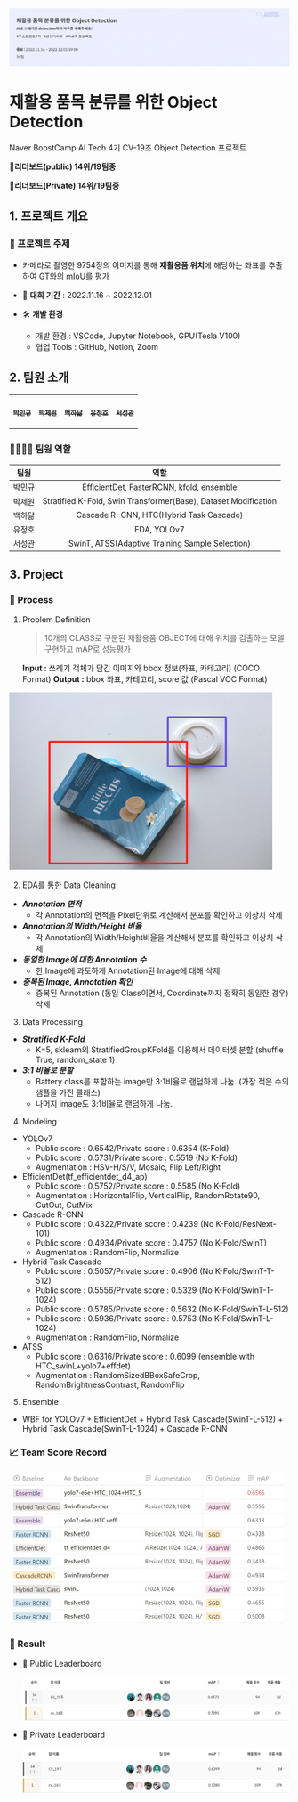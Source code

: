 <img src="./image/intro.png" alt="intro" style="zoom:80%;" />

# 재활용 품목 분류를 위한 Object Detection

Naver BoostCamp AI Tech 4기 CV-19조 Object Detection 프로젝트

**🏅리더보드(public) 14위/19팀중**

**🏅리더보드(Private) 14위/19팀중**



## 1. 프로젝트 개요

### 📙 프로젝트 주제 

- 카메라로 촬영한 9754장의 이미지를 통해 **재활용품 위치**에 해당하는 좌표를 추출하여 GT와의 mIoU를 평가

- 📆 **대회 기간** : 2022.11.16 ~ 2022.12.01 

- 🛠 **개발 환경**
  - 개발 환경 : VSCode, Jupyter Notebook, GPU(Tesla V100)
  - 협업 Tools : GitHub, Notion, Zoom



## 2.  팀원 소개 

<table>
  <tr>
    <td align="center"><a href="https://github.com/zergswim"><img src="https://avatars.githubusercontent.com/u/6449473?v=4" width="100px;" alt=""/><br /><sub><b>박민규<br></b></sub></a><br /></td>
    <td align="center"><a href="https://github.com/RADM90"><img src="https://avatars.githubusercontent.com/u/69555670?v=4" width="100px;" alt=""/><br /><sub><b>박제원<br></b></sub></a><br /></td>
    <td align="center"><a href="https://github.com/hdak95"><img src="https://avatars.githubusercontent.com/u/37134920?v=4" width="100px;" alt=""/><br /><sub><b>백하닮<br></b></sub></a><br /></td>
    <td align="center"><a href="https://github.com/JunghoYoo"><img src="https://avatars.githubusercontent.com/u/10891644?v=4" width="100px;" alt=""/><br /><sub><b>유정호<br></b></sub></a><br /></td>
    <td align="center"><a href="https://github.com/ths3847"><img src="https://avatars.githubusercontent.com/u/46395571?v=4" width="100px;" alt=""/><br /><sub><b>서성관<br></b></sub></a><br /></td>
    </tr>
</table>


### 👨‍👨‍👦‍👦 팀원 역할

|  팀원  |                             역할                             |
| :----: | :----------------------------------------------------------: |
| 박민규 | EfficientDet, FasterRCNN, kfold, ensemble |
| 박제원 | Stratified K-Fold, Swin Transformer(Base), Dataset Modification |
| 백하닮 | Cascade R-CNN,  HTC(Hybrid Task Cascade) |
| 유정호 | EDA, YOLOv7 |
| 서성관 | SwinT, ATSS(Adaptive Training Sample Selection) |



## 3. Project 

### 📌 Process

1. Problem Definition

   > 10개의 CLASS로 구분된 재활용품 OBJECT에 대해 위치를 검출하는 모델 구현하고 mAP로 성능평가
   
   **Input :** 쓰레기 객체가 담긴 이미지와 bbox 정보(좌표, 카테고리) (COCO Format)
   **Output :** bbox 좌표, 카테고리, score 값 (Pascal VOC Format)

<img src="./image/data_info.png" alt="ObjectDetection" style="zoom:60%;" />

2. EDA를 통한 Data Cleaning

  - ***Annotation 면적***
    - 각 Annotation의 면적을 Pixel단위로 계산해서 분포를 확인하고 이상치 삭제
  - ***Annotation의 Width/Height 비율***
    - 각 Annotation의 Width/Height비율을 계산해서 분포를 확인하고 이상치 삭제
  - ***동일한 Image에 대한 Annotation 수***
    - 한 Image에 과도하게 Annotation된 Image에 대해 삭제
  - ***중복된 Image, Annotation 확인***
    - 중복된 Annotation (동일 Class이면서, Coordinate까지 정확히 동일한 경우)삭제
    

3. Data Processing

  - ***Stratified K-Fold***
    - K=5, sklearn의 StratifiedGroupKFold를 이용해서 데이터셋 분할 (shuffle True, random_state 1)
  - ***3:1 비율로 분할***
    - Battery class를 포함하는 image만 3:1비율로 랜덤하게 나눔. (가장 적은 수의 샘플을 가진 클래스)
    - 나머지 image도 3:1비율로 랜덤하게 나눔.

4. Modeling

  - YOLOv7
    - Public score : 0.6542/Private score : 0.6354 (K-Fold)
    - Public score : 0.5731/Private score : 0.5519 (No K-Fold)   
    - Augmentation : HSV-H/S/V, Mosaic, Flip Left/Right 
  - EfficientDet(tf_efficientdet_d4_ap) 
    - Public score : 0.5752/Private score : 0.5585 (No K-Fold)     
    - Augmentation : HorizontalFlip, VerticalFlip, RandomRotate90, CutOut, CutMix
  - Cascade R-CNN
    - Public score : 0.4322/Private score : 0.4239 (No K-Fold/ResNext-101)    
    - Public score : 0.4934/Private score : 0.4757 (No K-Fold/SwinT)   
    - Augmentation : RandomFlip, Normalize
  - Hybrid Task Cascade
    - Public score : 0.5057/Private score : 0.4906 (No K-Fold/SwinT-T-512)  
    - Public score : 0.5556/Private score : 0.5329 (No K-Fold/SwinT-T-1024)  
    - Public score : 0.5785/Private score : 0.5632 (No K-Fold/SwinT-L-512)  
    - Public score : 0.5936/Private score : 0.5753 (No K-Fold/SwinT-L-1024)  
    - Augmentation : RandomFlip, Normalize
  - ATSS
    - Public score : 0.6316/Private score : 0.6099 (ensemble with HTC_swinL+yolo7+effdet) 
    - Augmentation : RandomSizedBBoxSafeCrop, RandomBrightnessContrast, RandomFlip
    
5. Ensemble
  - WBF for YOLOv7 + EfficientDet + Hybrid Task Cascade(SwinT-L-512) + Hybrid Task Cascade(SwinT-L-1024) + Cascade R-CNN 
  

### 📈 Team Score Record

<img src="./image/teamleaderboard.png" alt="mAP_score" style="zoom:50%;" />


### 🏁 Result

- 🏅 Public Leaderboard

  <img src="./image/public_score.png" alt="mAP_score" style="zoom:60%;" />

- 🏅 Private Leaderboard

  <img src="./image/private_score.png" alt="mAP_score" style="zoom:60%;" />


